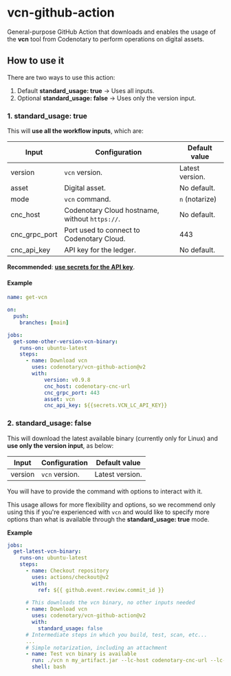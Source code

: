 # vcn-github-action

General-purpose GitHub Action that downloads and enables the usage of the **vcn** tool from Codenotary to perform operations on digital assets.

## How to use it

There are two ways to use this action:

1. Default **standard_usage: true** -> Uses all inputs.
2. Optional **standard_usage: false** -> Uses only the version input.

### 1. standard_usage: true

This will **use all the workflow inputs**, which are:

| Input         | Configuration                                  | Default value   |
|---------------|------------------------------------------------|-----------------|
| version       | `vcn` version.                                 | Latest version. |
| asset         | Digital asset.                                 | No default.     |
| mode          | `vcn` command.                                 | `n` (notarize)  |
| cnc_host      | Codenotary Cloud hostname, without `https://`. | No default.     |
| cnc_grpc_port | Port used to connect to Codenotary Cloud.      | 443             |
| cnc_api_key   | API key for the ledger.                        | No default.     |

**Recommended**: **[use secrets for the API key](https://docs.github.com/es/actions/reference/encrypted-secrets)**.

#### Example

```yml
name: get-vcn

on:
  push:
    branches: [main]

jobs:
  get-some-other-version-vcn-binary:
    runs-on: ubuntu-latest
    steps:
      - name: Download vcn
        uses: codenotary/vcn-github-action@v2
        with:
            version: v0.9.8
            cnc_host: codenotary-cnc-url
            cnc_grpc_port: 443
            asset: vcn
            cnc_api_key: ${{secrets.VCN_LC_API_KEY}}
```


### 2. standard_usage: false

This will download the latest available binary (currently only for Linux) and **use only the version input**, as below:

| Input         | Configuration                                  | Default value   |
|---------------|------------------------------------------------|-----------------|
| version       | `vcn` version.                                 | Latest version. |

You will have to provide the command with options to interact with it.

This usage allows for more flexibility and options, so we recommend only using this if you're experienced with `vcn` and would like to specify more options than what is available through the **standard_usage: true** mode.

**Example**

```yml
jobs:
  get-latest-vcn-binary:
    runs-on: ubuntu-latest
    steps:
      - name: Checkout repository
        uses: actions/checkout@v2
        with:
          ref: ${{ github.event.review.commit_id }}
    
      # This downloads the vcn binary, no other inputs needed
      - name: Download vcn
        uses: codenotary/vcn-github-action@v2
        with:
          standard_usage: false
      # Intermediate steps in which you build, test, scan, etc...
      ...
      # Simple notarization, including an attachment  
      - name: Test vcn binary is available
        run: ./vcn n my_artifact.jar --lc-host codenotary-cnc-url --lc-port 443 --lc-api-key ${{secrets.my_cnc_api_key}} --attach reports/my_scan_report
        shell: bash
```

